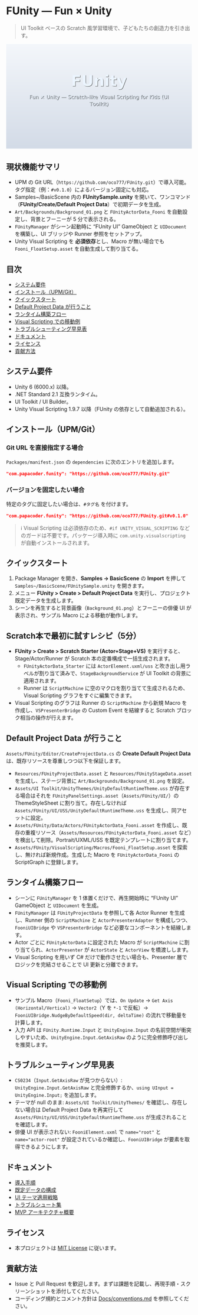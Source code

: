 # FUnity — Fun × Unity

> UI Toolkit ベースの Scratch 風学習環境で、子どもたちの創造力を引き出す。

![FUnity overview](docs/images/readme-hero.png)

## 現状機能サマリ
- UPM の Git URL（`https://github.com/oco777/FUnity.git`）で導入可能。タグ指定（例：`#v0.1.0`）によるバージョン固定にも対応。
- Samples~/BasicScene 内の **FUnitySample.unity** を開いて、ワンコマンド（**FUnity/Create/Default Project Data**）で初期データを生成。
- `Art/Backgrounds/Background_01.png` と `FUnityActorData_Fooni` を自動設定し、背景とフーニーが 5 分で表示される。
- `FUnityManager` がシーン起動時に “FUnity UI” GameObject と `UIDocument` を構築し、UI ブリッジや Runner 参照をセットアップ。
- Unity Visual Scripting を **必須依存**とし、Macro が無い場合でも `Fooni_FloatSetup.asset` を自動生成して割り当てる。

## 目次
- [システム要件](#システム要件)
- [インストール（UPM/Git）](#インストールupmgit)
- [クイックスタート](#クイックスタート)
- [Default Project Data が行うこと](#default-project-data-が行うこと)
- [ランタイム構築フロー](#ランタイム構築フロー)
- [Visual Scripting での移動例](#visual-scripting-での移動例)
- [トラブルシューティング早見表](#トラブルシューティング早見表)
- [ドキュメント](#ドキュメント)
- [ライセンス](#ライセンス)
- [貢献方法](#貢献方法)

## システム要件
- Unity 6 (6000.x) 以降。
- .NET Standard 2.1 互換ランタイム。
- UI Toolkit / UI Builder。
- Unity Visual Scripting 1.9.7 以降（FUnity の依存として自動追加される）。

## インストール（UPM/Git）
### Git URL を直接指定する場合
`Packages/manifest.json` の `dependencies` に次のエントリを追加します。

```json
"com.papacoder.funity": "https://github.com/oco777/FUnity.git"
```

### バージョンを固定したい場合
特定のタグに固定したい場合は、`#タグ名` を付けます。

```json
"com.papacoder.funity": "https://github.com/oco777/FUnity.git#v0.1.0"
```

> ℹ️ Visual Scripting は必須依存のため、`#if UNITY_VISUAL_SCRIPTING` などのガードは不要です。パッケージ導入時に `com.unity.visualscripting` が自動インストールされます。

## クイックスタート
1. Package Manager を開き、**Samples → BasicScene** の **Import** を押して `Samples~/BasicScene/FUnitySample.unity` を開きます。
2. メニュー **FUnity > Create > Default Project Data** を実行し、プロジェクト既定データを生成します。
3. シーンを再生すると背景画像（`Background_01.png`）とフーニーの俳優 UI が表示され、サンプル Macro による移動が動作します。

## Scratch本で最初に試すレシピ（5分）
- **FUnity > Create > Scratch Starter (Actor+Stage+VS)** を実行すると、Stage/Actor/Runner が Scratch 本の定番構成で一括生成されます。
  - `FUnityActorData_Starter` には `ActorElement.uxml/uss` と吹き出し用ラベルが割り当て済みで、`StageBackgroundService` が UI Toolkit の背景に適用されます。
  - Runner は `ScriptMachine` に空のマクロを割り当てて生成されるため、Visual Scripting グラフをすぐに編集できます。
- Visual Scripting のグラフは Runner の `ScriptMachine` から新規 Macro を作成し、`VSPresenterBridge` の Custom Event を結線すると Scratch ブロック相当の操作が行えます。

## Default Project Data が行うこと
`Assets/FUnity/Editor/CreateProjectData.cs` の **Create Default Project Data** は、既存リソースを尊重しつつ以下を保証します。
- `Resources/FUnityProjectData.asset` と `Resources/FUnityStageData.asset` を生成し、ステージ背景に `Art/Backgrounds/Background_01.png` を設定。
- `Assets/UI Toolkit/UnityThemes/UnityDefaultRuntimeTheme.uss` が存在する場合はそれを `FUnityPanelSettings.asset`（`Assets/FUnity/UI/`）の ThemeStyleSheet に割り当て。存在しなければ `Assets/FUnity/UI/USS/UnityDefaultRuntimeTheme.uss` を生成し、同アセットに設定。
- `Assets/FUnity/Data/Actors/FUnityActorData_Fooni.asset` を作成し、既存の重複リソース（`Assets/Resources/FUnityActorData_Fooni.asset` など）を検出して削除。Portrait/UXML/USS を既定テンプレートに割り当てます。
- `Assets/FUnity/VisualScripting/Macros/Fooni_FloatSetup.asset` を探索し、無ければ新規作成。生成した Macro を `FUnityActorData_Fooni` の ScriptGraph に登録します。

## ランタイム構築フロー
- シーンに `FUnityManager` を 1 体置くだけで、再生開始時に “FUnity UI” GameObject と `UIDocument` を生成。
- `FUnityManager` は `FUnityProjectData` を参照して各 Actor Runner を生成し、Runner 側の `ScriptMachine` と `ActorPresenterAdapter` を構成しつつ、`FooniUIBridge` や `VSPresenterBridge` など必要なコンポーネントを結線します。
- Actor ごとに `FUnityActorData` に設定された Macro が `ScriptMachine` に割り当てられ、`ActorPresenter` が `ActorState` と `ActorView` を橋渡しします。
- Visual Scripting を用いず C# だけで動作させたい場合も、Presenter 層でロジックを完結させることで UI 更新と分離できます。

## Visual Scripting での移動例
- サンプル Macro（`Fooni_FloatSetup`）では、`On Update` → `Get Axis (Horizontal/Vertical)` → `Vector2`（Y を `*-1` で反転）→ `FooniUIBridge.NudgeByDefaultSpeed(dir, deltaTime)` の流れで移動量を計算します。
- 入力 API は `FUnity.Runtime.Input` と `UnityEngine.Input` の名前空間が衝突しやすいため、`UnityEngine.Input.GetAxisRaw` のように完全修飾呼び出しを推奨します。

## トラブルシューティング早見表
- `CS0234`（`Input.GetAxisRaw` が見つからない）: `UnityEngine.Input.GetAxisRaw` と完全修飾するか、`using UInput = UnityEngine.Input;` を追加します。
- テーマが null のまま: `Assets/UI Toolkit/UnityThemes/` を確認し、存在しない場合は Default Project Data を再実行して `Assets/FUnity/UI/USS/UnityDefaultRuntimeTheme.uss` が生成されることを確認します。
- 俳優 UI が表示されない: `FooniElement.uxml` で `name="root"` と `name="actor-root"` が設定されているか確認し、`FooniUIBridge` が要素を取得できるようにします。

## ドキュメント
- [導入手順](Docs/setup.md)
- [既定データの構成](Docs/data-defaults.md)
- [UI テーマ適用戦略](Docs/ui-theme.md)
- [トラブルシュート集](Docs/troubleshooting.md)
- [MVP アーキテクチャ概要](Docs/mvp-overview.md)

## ライセンス
- 本プロジェクトは [MIT License](LICENSE.md) に従います。

## 貢献方法
- Issue と Pull Request を歓迎します。まずは課題を記載し、再現手順・スクリーンショットを添付してください。
- コーディング規約とコメント方針は [Docs/conventions.md](Docs/conventions.md) を参照してください。
